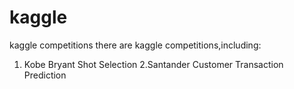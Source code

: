 # kaggle
kaggle competitions
there are kaggle competitions,including:
1. Kobe Bryant Shot Selection
2.Santander Customer Transaction Prediction
